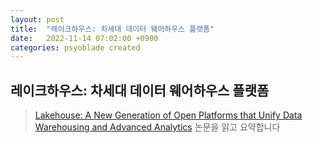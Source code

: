 ```yaml
---
layout: post
title:  "레이크하우스: 차세대 데이터 웨어하우스 플랫폼"
date:   2022-11-14 07:02:00 +0900
categories: psyoblade created
---
```


## 레이크하우스: 차세대 데이터 웨어하우스 플랫폼

> [Lakehouse: A New Generation of Open Platforms that Unify Data Warehousing and Advanced Analytics](https://www.databricks.com/research/lakehouse-a-new-generation-of-open-platforms-that-unify-data-warehousing-and-advanced-analytics) 논문을 읽고 요약합니다

